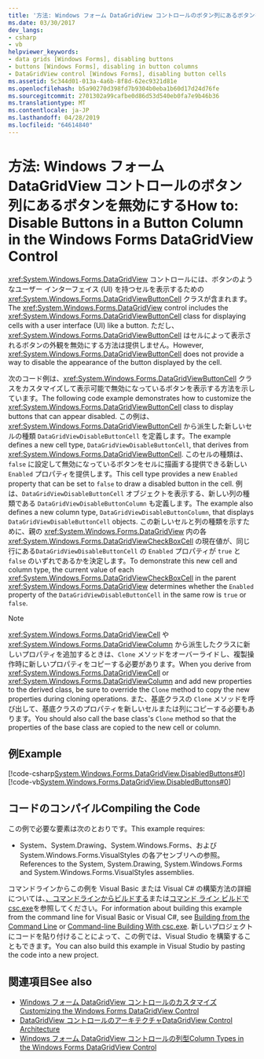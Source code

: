 ```yaml
---
title: '方法: Windows フォーム DataGridView コントロールのボタン列にあるボタンを無効にする'
ms.date: 03/30/2017
dev_langs:
- csharp
- vb
helpviewer_keywords:
- data grids [Windows Forms], disabling buttons
- buttons [Windows Forms], disabling in button columns
- DataGridView control [Windows Forms], disabling button cells
ms.assetid: 5c344d01-013a-4a6b-8f8d-62ec9321d81e
ms.openlocfilehash: b5a90270d398fd7b9304b0eba1b60d17d24d76fe
ms.sourcegitcommit: 2701302a99cafbe0d86d53d540eb0fa7e9b46b36
ms.translationtype: MT
ms.contentlocale: ja-JP
ms.lasthandoff: 04/28/2019
ms.locfileid: "64614840"
---
```

# <a name="how-to-disable-buttons-in-a-button-column-in-the-windows-forms-datagridview-control"></a><span data-ttu-id="bf982-102">方法: Windows フォーム DataGridView コントロールのボタン列にあるボタンを無効にする</span><span class="sxs-lookup"><span data-stu-id="bf982-102">How to: Disable Buttons in a Button Column in the Windows Forms DataGridView Control</span></span>
<span data-ttu-id="bf982-103"><xref:System.Windows.Forms.DataGridView> コントロールには、ボタンのようなユーザー インターフェイス (UI) を持つセルを表示するための <xref:System.Windows.Forms.DataGridViewButtonCell> クラスが含まれます。</span><span class="sxs-lookup"><span data-stu-id="bf982-103">The <xref:System.Windows.Forms.DataGridView> control includes the <xref:System.Windows.Forms.DataGridViewButtonCell> class for displaying cells with a user interface (UI) like a button.</span></span> <span data-ttu-id="bf982-104">ただし、<xref:System.Windows.Forms.DataGridViewButtonCell> はセルによって表示されるボタンの外観を無効にする方法は提供しません。</span><span class="sxs-lookup"><span data-stu-id="bf982-104">However, <xref:System.Windows.Forms.DataGridViewButtonCell> does not provide a way to disable the appearance of the button displayed by the cell.</span></span>  
  
 <span data-ttu-id="bf982-105">次のコード例は、<xref:System.Windows.Forms.DataGridViewButtonCell> クラスをカスタマイズして表示可能で無効になっているボタンを表示する方法を示しています。</span><span class="sxs-lookup"><span data-stu-id="bf982-105">The following code example demonstrates how to customize the <xref:System.Windows.Forms.DataGridViewButtonCell> class to display buttons that can appear disabled.</span></span> <span data-ttu-id="bf982-106">この例は、<xref:System.Windows.Forms.DataGridViewButtonCell> から派生した新しいセルの種類 `DataGridViewDisableButtonCell` を定義します。</span><span class="sxs-lookup"><span data-stu-id="bf982-106">The example defines a new cell type, `DataGridViewDisableButtonCell`, that derives from <xref:System.Windows.Forms.DataGridViewButtonCell>.</span></span> <span data-ttu-id="bf982-107">このセルの種類は、`false` に設定して無効になっているボタンをセルに描画する提供できる新しい `Enabled` プロパティを提供します。</span><span class="sxs-lookup"><span data-stu-id="bf982-107">This cell type provides a new `Enabled` property that can be set to `false` to draw a disabled button in the cell.</span></span> <span data-ttu-id="bf982-108">例は、`DataGridViewDisableButtonCell` オブジェクトを表示する、新しい列の種類である `DataGridViewDisableButtonColumn` も定義します。</span><span class="sxs-lookup"><span data-stu-id="bf982-108">The example also defines a new column type, `DataGridViewDisableButtonColumn`, that displays `DataGridViewDisableButtonCell` objects.</span></span> <span data-ttu-id="bf982-109">この新しいセルと列の種類を示すために、親の <xref:System.Windows.Forms.DataGridView> 内の各 <xref:System.Windows.Forms.DataGridViewCheckBoxCell> の現在値が、同じ行にある`DataGridViewDisableButtonCell` の `Enabled` プロパティが `true` と `false` のいずれであるかを決定します。</span><span class="sxs-lookup"><span data-stu-id="bf982-109">To demonstrate this new cell and column type, the current value of each <xref:System.Windows.Forms.DataGridViewCheckBoxCell> in the parent <xref:System.Windows.Forms.DataGridView> determines whether the `Enabled` property of the `DataGridViewDisableButtonCell` in the same row is `true` or `false`.</span></span>  
  
> [!NOTE]
>  <span data-ttu-id="bf982-110"><xref:System.Windows.Forms.DataGridViewCell> や <xref:System.Windows.Forms.DataGridViewColumn> から派生したクラスに新しいプロパティを追加するときは、`Clone` メソッドをオーバーライドし、複製操作時に新しいプロパティをコピーする必要があります。</span><span class="sxs-lookup"><span data-stu-id="bf982-110">When you derive from <xref:System.Windows.Forms.DataGridViewCell> or <xref:System.Windows.Forms.DataGridViewColumn> and add new properties to the derived class, be sure to override the `Clone` method to copy the new properties during cloning operations.</span></span> <span data-ttu-id="bf982-111">また、基底クラスの `Clone` メソッドを呼び出して、基底クラスのプロパティを新しいセルまたは列にコピーする必要もあります。</span><span class="sxs-lookup"><span data-stu-id="bf982-111">You should also call the base class's `Clone` method so that the properties of the base class are copied to the new cell or column.</span></span>  
  
## <a name="example"></a><span data-ttu-id="bf982-112">例</span><span class="sxs-lookup"><span data-stu-id="bf982-112">Example</span></span>  
 [!code-csharp[System.Windows.Forms.DataGridView.DisabledButtons#0](~/samples/snippets/csharp/VS_Snippets_Winforms/System.Windows.Forms.DataGridView.DisabledButtons/CS/form1.cs#0)]
 [!code-vb[System.Windows.Forms.DataGridView.DisabledButtons#0](~/samples/snippets/visualbasic/VS_Snippets_Winforms/System.Windows.Forms.DataGridView.DisabledButtons/VB/form1.vb#0)]  
  
## <a name="compiling-the-code"></a><span data-ttu-id="bf982-113">コードのコンパイル</span><span class="sxs-lookup"><span data-stu-id="bf982-113">Compiling the Code</span></span>  
 <span data-ttu-id="bf982-114">この例で必要な要素は次のとおりです。</span><span class="sxs-lookup"><span data-stu-id="bf982-114">This example requires:</span></span>  
  
- <span data-ttu-id="bf982-115">System、System.Drawing、System.Windows.Forms、および System.Windows.Forms.VisualStyles の各アセンブリへの参照。</span><span class="sxs-lookup"><span data-stu-id="bf982-115">References to the System, System.Drawing, System.Windows.Forms and System.Windows.Forms.VisualStyles assemblies.</span></span>  
  
 <span data-ttu-id="bf982-116">コマンドラインからこの例を Visual Basic または Visual C# の構築方法の詳細については、[、コマンドラインからビルドする](../../../visual-basic/reference/command-line-compiler/building-from-the-command-line.md)または[コマンド ライン ビルドで csc.exe](../../../csharp/language-reference/compiler-options/command-line-building-with-csc-exe.md)を参照してください。</span><span class="sxs-lookup"><span data-stu-id="bf982-116">For information about building this example from the command line for Visual Basic or Visual C#, see [Building from the Command Line](../../../visual-basic/reference/command-line-compiler/building-from-the-command-line.md) or [Command-line Building With csc.exe](../../../csharp/language-reference/compiler-options/command-line-building-with-csc-exe.md).</span></span> <span data-ttu-id="bf982-117">新しいプロジェクトにコードを貼り付けることによって、この例では、Visual Studio を構築することもできます。</span><span class="sxs-lookup"><span data-stu-id="bf982-117">You can also build this example in Visual Studio by pasting the code into a new project.</span></span>  
  
## <a name="see-also"></a><span data-ttu-id="bf982-118">関連項目</span><span class="sxs-lookup"><span data-stu-id="bf982-118">See also</span></span>

- [<span data-ttu-id="bf982-119">Windows フォーム DataGridView コントロールのカスタマイズ</span><span class="sxs-lookup"><span data-stu-id="bf982-119">Customizing the Windows Forms DataGridView Control</span></span>](customizing-the-windows-forms-datagridview-control.md)
- [<span data-ttu-id="bf982-120">DataGridView コントロールのアーキテクチャ</span><span class="sxs-lookup"><span data-stu-id="bf982-120">DataGridView Control Architecture</span></span>](datagridview-control-architecture-windows-forms.md)
- [<span data-ttu-id="bf982-121">Windows フォーム DataGridView コントロールの列型</span><span class="sxs-lookup"><span data-stu-id="bf982-121">Column Types in the Windows Forms DataGridView Control</span></span>](column-types-in-the-windows-forms-datagridview-control.md)

